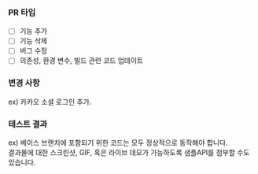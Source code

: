 ### PR 타입
-[ ] 기능 추가
-[ ] 기능 삭제
-[ ] 버그 수정
-[ ] 의존성, 환경 변수, 빌드 관련 코드 업데이트

### 변경 사항
ex) 카카오 소셜 로그인 추가.

### 테스트 결과
ex) 베이스 브랜치에 포함되기 위한 코드는 모두 정상적으로 동작해야 합니다. <br>
결과물에 대한 스크린샷, GIF, 혹은 라이브 데모가 가능하도록 샘플API를 첨부할 수도 있습니다.